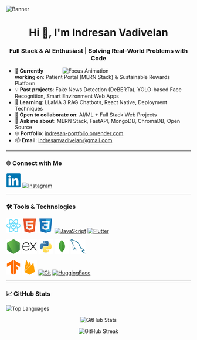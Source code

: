<!-- Typing Animation Banner -->
![Banner](https://readme-typing-svg.demolab.com/?lines=Hi,+I+am+Indresan+Vadivelan;Full+Stack+%26+AI+Developer;Let’s+build+something+awesome!&center=true&width=500&height=50)

<h1 align="center">Hi 👋, I'm Indresan Vadivelan</h1>
<h3 align="center">Full Stack & AI Enthusiast | Solving Real-World Problems with Code</h3>

<img align="right" width="350" src="https://cdn.dribbble.com/users/1162077/screenshots/5403918/focus-animation.gif" alt="Focus Animation">

- 🔭 **Currently working on**: Patient Portal (MERN Stack) & Sustainable Rewards Platform
- 💡 **Past projects**: Fake News Detection (DeBERTa), YOLO-based Face Recognition, Smart Environment Web Apps
- 🌱 **Learning**: LLaMA 3 RAG Chatbots, React Native, Deployment Techniques
- 🤝 **Open to collaborate on**: AI/ML + Full Stack Web Projects
- 💬 **Ask me about**: MERN Stack, FastAPI, MongoDB, ChromaDB, Open Source
- 🌐 **Portfolio**: [indresan-portfolio.onrender.com](https://indresan-portfolio.onrender.com)
- 📫 **Email**: [indresanvadivelan@gmail.com](mailto:indresanvadivelan@gmail.com)

---

### 🌐 Connect with Me

<p align="left">
  <a href="https://linkedin.com/in/indresan-vadivelan" target="_blank">
    <img src="https://raw.githubusercontent.com/devicons/devicon/master/icons/linkedin/linkedin-original.svg" alt="LinkedIn" width="40" height="40"/>
  </a>
  <a href="https://www.instagram.com/i.n.t.h.r.e.s.h/" target="_blank">
    <img src="https://raw.githubusercontent.com/devicons/devicon/master/icons/instagram/instagram-original.svg" alt="Instagram" width="40" height="40"/>
  </a>
</p>

---

### 🛠️ Tools & Technologies

<p align="left">
  <!-- Frontend -->
  <a href="https://reactjs.org/" target="_blank"><img src="https://raw.githubusercontent.com/devicons/devicon/master/icons/react/react-original.svg" alt="React" width="40" height="40"/></a>
  <a href="https://www.w3.org/html/" target="_blank"><img src="https://raw.githubusercontent.com/devicons/devicon/master/icons/html5/html5-original.svg" alt="HTML5" width="40" height="40"/></a>
  <a href="https://www.w3schools.com/css/" target="_blank"><img src="https://raw.githubusercontent.com/devicons/devicon/master/icons/css3/css3-original.svg" alt="CSS3" width="40" height="40"/></a>
  <a href="https://developer.mozilla.org/en-US/docs/Web/JavaScript" target="_blank"><img src="https://raw.githubusercontent.com/monkeytypegame/monkeytype/master/frontend/static/icons/javascript.svg" alt="JavaScript" width="40" height="40"/></a>
  <a href="https://flutter.dev/" target="_blank"><img src="https://www.vectorlogo.zone/logos/flutterio/flutterio-icon.svg" alt="Flutter" width="40" height="40"/></a>

  <!-- Backend & DB -->
  <a href="https://nodejs.org" target="_blank"><img src="https://raw.githubusercontent.com/devicons/devicon/master/icons/nodejs/nodejs-original.svg" alt="Node.js" width="40" height="40"/></a>
  <a href="https://expressjs.com" target="_blank"><img src="https://raw.githubusercontent.com/devicons/devicon/master/icons/express/express-original.svg" alt="Express.js" width="40" height="40"/></a>
  <a href="https://www.python.org" target="_blank"><img src="https://raw.githubusercontent.com/devicons/devicon/master/icons/python/python-original.svg" alt="Python" width="40" height="40"/></a>
  <a href="https://www.mongodb.com/" target="_blank"><img src="https://raw.githubusercontent.com/devicons/devicon/master/icons/mongodb/mongodb-original.svg" alt="MongoDB" width="40" height="40"/></a>
  <a href="https://www.mysql.com/" target="_blank"><img src="https://raw.githubusercontent.com/devicons/devicon/master/icons/mysql/mysql-original.svg" alt="MySQL" width="40" height="40"/></a>

  <!-- ML & Tools -->
  <a href="https://www.tensorflow.org" target="_blank"><img src="https://raw.githubusercontent.com/devicons/devicon/master/icons/tensorflow/tensorflow-original.svg" alt="TensorFlow" width="40" height="40"/></a>
  <a href="https://firebase.google.com/" target="_blank"><img src="https://raw.githubusercontent.com/devicons/devicon/master/icons/firebase/firebase-plain.svg" alt="Firebase" width="40" height="40"/></a>
  <a href="https://git-scm.com/" target="_blank"><img src="https://www.vectorlogo.zone/logos/git-scm/git-scm-icon.svg" alt="Git" width="40" height="40"/></a>
  <a href="https://huggingface.co/" target="_blank"><img src="https://huggingface.co/datasets/huggingface/brand-assets/resolve/main/hf-logo.svg" alt="HuggingFace" width="40" height="40"/></a>
</p>

---

### 📈 GitHub Stats

<p align="left">
  <img src="https://github-readme-stats.vercel.app/api/top-langs?username=indresan&show_icons=true&locale=en&layout=compact&theme=transparent" alt="Top Languages" />
</p>
<p align="center">
  <img src="https://github-readme-stats.vercel.app/api?username=indresan&show_icons=true&locale=en&theme=transparent" alt="GitHub Stats" />
</p>
<p align="center">
  <img src="https://github-readme-streak-stats.herokuapp.com/?user=indresan&theme=transparent" alt="GitHub Streak" />
</p>
